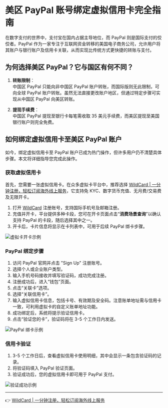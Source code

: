 # 美区 PayPal 账号绑定虚拟信用卡完全指南

在数字支付的世界中，支付宝在国内占据主导地位，而 PayPal 则是国际支付的佼佼者。PayPal 作为一家专注于互联网资金转移的美国电子商务公司，允许用户将其账户与银行账户及信用卡关联，从而实现比传统方式更快捷的转账与支付。

## 为何选择美区 PayPal？它与国区有何不同？

1. **转账限制**：  
   中国区 PayPal 只能向非中国区 PayPal 账户转账，而国际版则无此限制，可向全球 PayPal 账户转账。虽然无法直接更改账户地区，但通过特定步骤可实现从中国区 PayPal 向美区转账。

2. **提现手续费**：  
   中国区 PayPal 提现至银行卡每笔需收取 35 美元手续费，而美区提现至美国银行账户则完全免费。

## 如何绑定虚拟信用卡至美区 PayPal 账户

如今，绑定虚拟信用卡至 PayPal 账户已成为热门操作，但许多用户仍不清楚具体步骤。本文将详细指导您完成此操作。

### 获取虚拟信用卡

首先，您需要一张虚拟信用卡。在众多虚拟卡平台中，推荐选择 [WildCard | 一分钟注册，轻松订阅海外线上服务](https://bbtdd.com/WildCard)，它支持免 KYC、数字货币充值、无月费/交易费及无限开卡。

1. 打开 [WildCard](https://bbtdd.com/WildCard) 注册账号，支持国际手机号及邮箱注册。
2. 充值并开卡，平台提供多种卡段，您可在开卡页面点击“**消费场景查询**”以确认支持 PayPal 的卡段，随后选择其中之一。
3. 开卡后，卡片信息将显示在卡列表中，可用于后续 PayPal 绑卡步骤。

![虚拟卡开卡示例](https://bbtdd.com/img/961666139485.webp)

### PayPal 绑定步骤

1. 访问 PayPal 官网并点击 "Sign Up" 注册账号。
2. 选择个人或企业账户类型。
3. 输入手机号码接收并填写验证码，成功完成注册。
4. 注册成功后，进入“钱包”页面。
5. 点击“关联卡”选项。
6. 选择“关联信用卡”。
7. 输入虚拟信用卡信息，包括卡号、有效期及安全码。注意账单地址需与信用卡一致，可利用虚拟卡的自定义账单地址功能。
8. 成功绑定后，系统将提示验证信用卡。
9. 点击“验证您的卡”，验证码将在 3-5 个工作日内发送。

![PayPal 绑卡示例](https://bbtdd.com/img/2216987776.webp)

### 信用卡验证

1. 3-5 个工作日后，查看虚拟信用卡使用明细，其中会显示一条包含验证码的记录。
2. 将验证码填入 PayPal 验证页面。
3. 验证成功后，您的虚拟信用卡即可用于 PayPal 支付。

![验证成功示例](https://bbtdd.com/img/760831930332.webp)

---

👉 [WildCard | 一分钟注册，轻松订阅海外线上服务](https://bbtdd.com/WildCard)